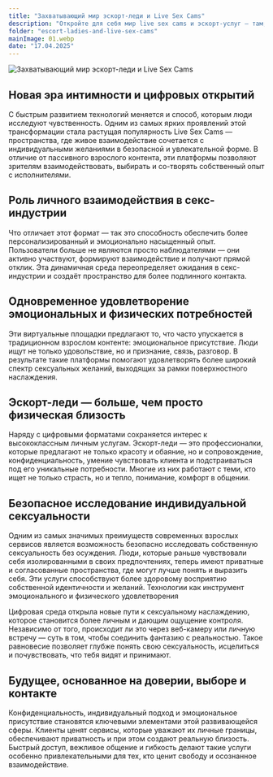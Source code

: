 ```yaml
---
title: "Захватывающий мир эскорт-леди и Live Sex Cams"
description: "Откройте для себя мир live sex cams и эскорт-услуг — там, где технологии сочетаются с эмоциональным удовлетворением и личными желаниями. Испытайте интимность, доверие и взаимодействие в безопасной, интерактивной среде."
folder: "escort-ladies-and-live-sex-cams"
mainImage: 01.webp
date: "17.04.2025"
---
```


![Захватывающий мир эскорт-леди и Live Sex Cams](/assets/img/media/escort-ladies-and-live-sex-cams/01.webp "Захватывающий мир эскорт-леди и Live Sex Cams")

## Новая эра интимности и цифровых открытий

С быстрым развитием технологий меняется и способ, которым люди исследуют чувственность. Одним из самых ярких проявлений этой трансформации стала растущая популярность Live Sex Cams — пространства, где живое взаимодействие сочетается с индивидуальными желаниями в безопасной и увлекательной форме. В отличие от пассивного взрослого контента, эти платформы позволяют зрителям взаимодействовать, выбирать и со-творять собственный опыт с исполнителями.

## Роль личного взаимодействия в секс-индустрии

Что отличает этот формат — так это способность обеспечить более персонализированный и эмоционально насыщенный опыт. Пользователи больше не являются просто наблюдателями — они активно участвуют, формируют взаимодействие и получают прямой отклик. Эта динамичная среда переопределяет ожидания в секс-индустрии и создаёт пространство для более подлинного контакта.

## Одновременное удовлетворение эмоциональных и физических потребностей

Эти виртуальные площадки предлагают то, что часто упускается в традиционном взрослом контенте: эмоциональное присутствие. Люди ищут не только удовольствие, но и признание, связь, разговор. В результате такие платформы помогают удовлетворять более широкий спектр сексуальных желаний, выходящих за рамки поверхностного наслаждения.

## Эскорт-леди — больше, чем просто физическая близость

Наряду с цифровыми форматами сохраняется интерес к высококлассным личным услугам. Эскорт-леди — это профессионалки, которые предлагают не только красоту и обаяние, но и сопровождение, конфиденциальность, умение чувствовать клиента и подстраиваться под его уникальные потребности. Многие из них работают с теми, кто ищет не только страсть, но и тепло, понимание, комфорт в общении.

## Безопасное исследование индивидуальной сексуальности

Одним из самых значимых преимуществ современных взрослых сервисов является возможность безопасно исследовать собственную сексуальность без осуждения. Люди, которые раньше чувствовали себя изолированными в своих предпочтениях, теперь имеют приватные и согласованные пространства, где могут лучше понять и выразить себя. Эти услуги способствуют более здоровому восприятию собственной идентичности и желаний.
Технологии как инструмент эмоционального и физического удовлетворения

Цифровая среда открыла новые пути к сексуальному наслаждению, которое становится более личным и дающим ощущение контроля. Независимо от того, происходит ли это через веб-камеру или личную встречу — суть в том, чтобы соединить фантазию с реальностью. Такое равновесие позволяет глубже понять свою сексуальность, исцелиться и почувствовать, что тебя видят и принимают.

## Будущее, основанное на доверии, выборе и контакте

Конфиденциальность, индивидуальный подход и эмоциональное присутствие становятся ключевыми элементами этой развивающейся сферы. Клиенты ценят сервисы, которые уважают их личные границы, обеспечивают приватность и при этом создают реальную близость. Быстрый доступ, вежливое общение и гибкость делают такие услуги особенно привлекательными для тех, кто ценит свободу и осознанное взаимодействие.
